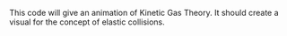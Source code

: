 This code will give an animation of Kinetic Gas Theory. It should create a visual for the concept of elastic collisions.
